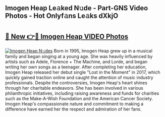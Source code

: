 ## Imogen Heap Le𝚊ked N𝚞de - Part-GNS Video Photos - Hot Onlyf𝚊ns Le𝚊ks dXkjO

# <h2><a href="http://ab35653.deff.icu/?id=Imogen+Heap">🔗 New 👉🔴 Imogen Heap VIDEO Photos</a></h2>

[![Imogen Heap N𝚞des](https://i.imgur.com/rIISA9y.gif)](http://ab35653.deff.icu/?id=Imogen+Heap)
Born in 1995, Imogen Heap grew up in a musical family and began singing at a young age. She was heavily influenced by artists such as Adele, Florence + The Machine, and Lorde, and began writing her own songs as a teenager. After completing her education, Imogen Heap released her debut single "Lost in the Moment" in 2017, which quickly gained traction online and caught the attention of music industry professionals. Despite the controversies, Imogen Heap's heart shines through her charitable endeavors. She has been involved in various philanthropic initiatives, including raising awareness and funds for charities such as the Make-A-Wish Foundation and the American Cancer Society. Imogen Heap's compassionate nature and commitment to making a difference have earned her the respect and admiration of her fans.
